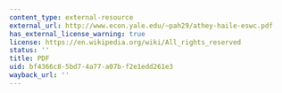 ```yaml
---
content_type: external-resource
external_url: http://www.econ.yale.edu/~pah29/athey-haile-eswc.pdf
has_external_license_warning: true
license: https://en.wikipedia.org/wiki/All_rights_reserved
status: ''
title: PDF
uid: bf4366c8-5bd7-4a77-a07b-f2e1edd261e3
wayback_url: ''
---
```

